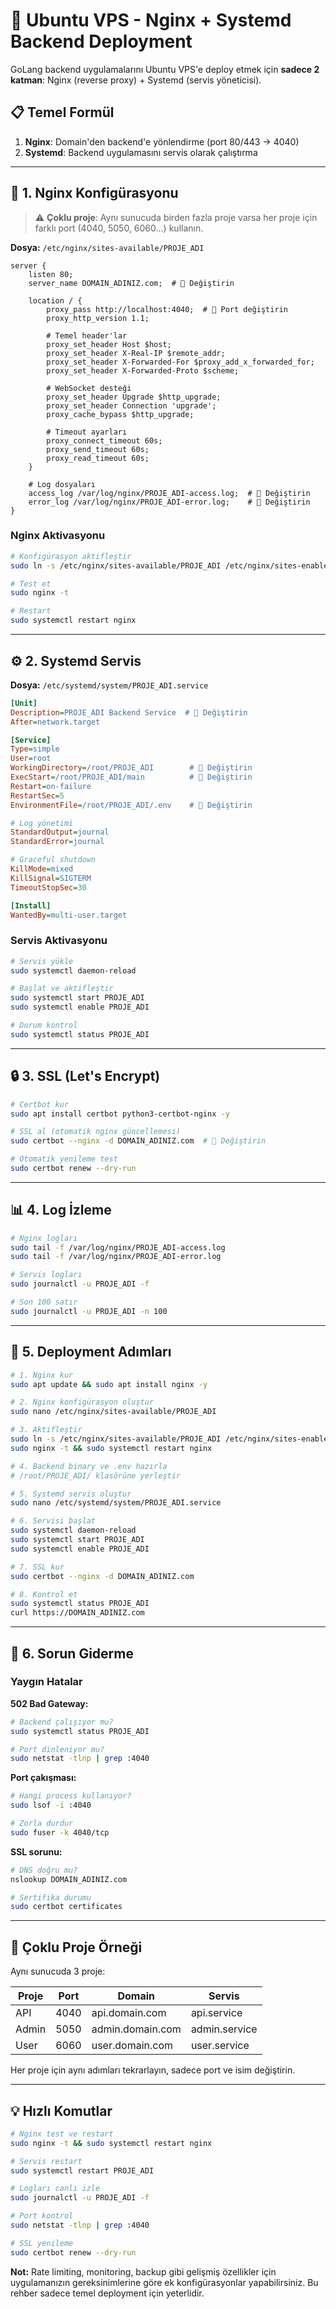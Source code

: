 # 🚀 Ubuntu VPS - Nginx + Systemd Backend Deployment

GoLang backend uygulamalarını Ubuntu VPS'e deploy etmek için **sadece 2 katman**: Nginx (reverse proxy) + Systemd (servis yöneticisi).

## 📋 Temel Formül

1. **Nginx**: Domain'den backend'e yönlendirme (port 80/443 → 4040)
2. **Systemd**: Backend uygulamasını servis olarak çalıştırma

---

## 🔧 1. Nginx Konfigürasyonu

> ⚠️ **Çoklu proje**: Aynı sunucuda birden fazla proje varsa her proje için farklı port (4040, 5050, 6060...) kullanın.

**Dosya:** `/etc/nginx/sites-available/PROJE_ADI`

```nginx
server {
    listen 80;
    server_name DOMAIN_ADINIZ.com;  # 🔧 Değiştirin

    location / {
        proxy_pass http://localhost:4040;  # 🔧 Port değiştirin
        proxy_http_version 1.1;

        # Temel header'lar
        proxy_set_header Host $host;
        proxy_set_header X-Real-IP $remote_addr;
        proxy_set_header X-Forwarded-For $proxy_add_x_forwarded_for;
        proxy_set_header X-Forwarded-Proto $scheme;

        # WebSocket desteği
        proxy_set_header Upgrade $http_upgrade;
        proxy_set_header Connection 'upgrade';
        proxy_cache_bypass $http_upgrade;

        # Timeout ayarları
        proxy_connect_timeout 60s;
        proxy_send_timeout 60s;
        proxy_read_timeout 60s;
    }

    # Log dosyaları
    access_log /var/log/nginx/PROJE_ADI-access.log;  # 🔧 Değiştirin
    error_log /var/log/nginx/PROJE_ADI-error.log;    # 🔧 Değiştirin
}
```

### Nginx Aktivasyonu
```bash
# Konfigürasyon aktifleştir
sudo ln -s /etc/nginx/sites-available/PROJE_ADI /etc/nginx/sites-enabled/

# Test et
sudo nginx -t

# Restart
sudo systemctl restart nginx
```

---

## ⚙️ 2. Systemd Servis

**Dosya:** `/etc/systemd/system/PROJE_ADI.service`

```ini
[Unit]
Description=PROJE_ADI Backend Service  # 🔧 Değiştirin
After=network.target

[Service]
Type=simple
User=root
WorkingDirectory=/root/PROJE_ADI        # 🔧 Değiştirin
ExecStart=/root/PROJE_ADI/main          # 🔧 Değiştirin
Restart=on-failure
RestartSec=5
EnvironmentFile=/root/PROJE_ADI/.env    # 🔧 Değiştirin

# Log yönetimi
StandardOutput=journal
StandardError=journal

# Graceful shutdown
KillMode=mixed
KillSignal=SIGTERM
TimeoutStopSec=30

[Install]
WantedBy=multi-user.target
```

### Servis Aktivasyonu
```bash
# Servis yükle
sudo systemctl daemon-reload

# Başlat ve aktifleştir
sudo systemctl start PROJE_ADI
sudo systemctl enable PROJE_ADI

# Durum kontrol
sudo systemctl status PROJE_ADI
```

---

## 🔒 3. SSL (Let's Encrypt)

```bash
# Certbot kur
sudo apt install certbot python3-certbot-nginx -y

# SSL al (otomatik nginx güncellemesi)
sudo certbot --nginx -d DOMAIN_ADINIZ.com  # 🔧 Değiştirin

# Otomatik yenileme test
sudo certbot renew --dry-run
```

---

## 📊 4. Log İzleme

```bash
# Nginx logları
sudo tail -f /var/log/nginx/PROJE_ADI-access.log
sudo tail -f /var/log/nginx/PROJE_ADI-error.log

# Servis logları
sudo journalctl -u PROJE_ADI -f

# Son 100 satır
sudo journalctl -u PROJE_ADI -n 100
```

---

## 🚀 5. Deployment Adımları

```bash
# 1. Nginx kur
sudo apt update && sudo apt install nginx -y

# 2. Nginx konfigürasyon oluştur
sudo nano /etc/nginx/sites-available/PROJE_ADI

# 3. Aktifleştir
sudo ln -s /etc/nginx/sites-available/PROJE_ADI /etc/nginx/sites-enabled/
sudo nginx -t && sudo systemctl restart nginx

# 4. Backend binary ve .env hazırla
# /root/PROJE_ADI/ klasörüne yerleştir

# 5. Systemd servis oluştur
sudo nano /etc/systemd/system/PROJE_ADI.service

# 6. Servisi başlat
sudo systemctl daemon-reload
sudo systemctl start PROJE_ADI
sudo systemctl enable PROJE_ADI

# 7. SSL kur
sudo certbot --nginx -d DOMAIN_ADINIZ.com

# 8. Kontrol et
sudo systemctl status PROJE_ADI
curl https://DOMAIN_ADINIZ.com
```

---

## 🚨 6. Sorun Giderme

### Yaygın Hatalar

**502 Bad Gateway:**
```bash
# Backend çalışıyor mu?
sudo systemctl status PROJE_ADI

# Port dinleniyor mu?
sudo netstat -tlnp | grep :4040
```

**Port çakışması:**
```bash
# Hangi process kullanıyor?
sudo lsof -i :4040

# Zorla durdur
sudo fuser -k 4040/tcp
```

**SSL sorunu:**
```bash
# DNS doğru mu?
nslookup DOMAIN_ADINIZ.com

# Sertifika durumu
sudo certbot certificates
```

---

## 🎯 Çoklu Proje Örneği

Aynı sunucuda 3 proje:

| Proje | Port | Domain | Servis |
|-------|------|--------|--------|
| API | 4040 | api.domain.com | api.service |
| Admin | 5050 | admin.domain.com | admin.service |
| User | 6060 | user.domain.com | user.service |

Her proje için aynı adımları tekrarlayın, sadece port ve isim değiştirin.

---

## 💡 Hızlı Komutlar

```bash
# Nginx test ve restart
sudo nginx -t && sudo systemctl restart nginx

# Servis restart
sudo systemctl restart PROJE_ADI

# Logları canlı izle
sudo journalctl -u PROJE_ADI -f

# Port kontrol
sudo netstat -tlnp | grep :4040

# SSL yenileme
sudo certbot renew --dry-run
```

**Not:** Rate limiting, monitoring, backup gibi gelişmiş özellikler için uygulamanızın gereksinimlerine göre ek konfigürasyonlar yapabilirsiniz. Bu rehber sadece temel deployment için yeterlidir.
